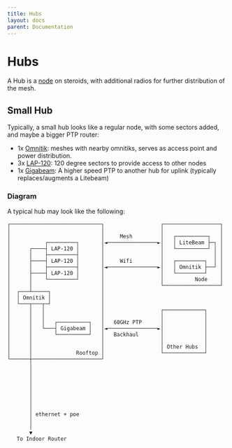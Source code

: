 ```yaml
---
title: Hubs
layout: docs
parent: Documentation
---
```


# Hubs

A Hub is a [node](./nodes) on steroids, with additional radios for further distribution of the mesh.

## Small Hub

Typically, a small hub looks like a regular node, with some sectors added, and maybe a bigger PTP router:

- 1x [Omnitik](/equipment/omnitik): meshes with nearby omnitiks, serves as access point and power distribution.
- 3x [LAP-120](/equipment/lap120): 120 degree sectors to provide access to other nodes
- 1x [Gigabeam](/equipment/gbep): A higher speed PTP to another hub for uplink (typically replaces/augments a Litebeam)

### Diagram

A typical hub may look like the following:

```
┌─────────────────────────────┐                  ┌──────────────────┐
│                             │                  │                  │
│                             │     Mesh         │   ┌──────────┐   │
│           ┌─────────┐       │◄────────────────►│   │ LiteBeam ├─┐ │
│      ┌────┤ LAP-120 │       │                  │   └──────────┘ │ │
│      │    ├─────────┤       │                  │                │ │
│      ├────┤ LAP-120 │       │     Wifi         │   ┌─────────┐  │ │
│      │    ├─────────┤       │◄────────────────►│   │ Omnitik ├──┘ │
│      ├────┤ LAP-120 │       │                  │   └─────────┘    │
│      │    └─────────┘       │                  │          Node    │
│      │                      │                  └──────────────────┘
│  ┌───┴─────┐                │
│  │ Omnitik │                │
│  └───┬───┬─┘                │
│      │   │                  │                  ┌─────────────┐
│      │   │                  │                  │             │
│      │   │   ┌──────────┐   │   60GHz PTP      │             │
│      │   └───┤ Gigabeam │   │◄────────────────►│             │
│      │       └──────────┘   │   Backhaul       │             │
│      │                      │                  │             │
│      │                      │                  │ Other Hubs  │
│      │              Rooftop │                  └─────────────┘
└──────┼──────────────────────┘
       │
       │
       │
       │
       │
       │
       │
       │
       │ ethernet + poe
       │
       │
       ▼
   To Indoor Router
```
